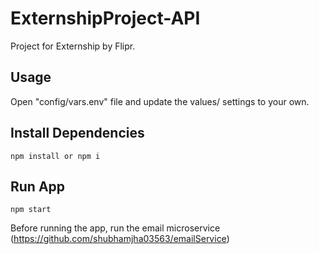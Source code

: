 # ExternshipProject-API
Project for Externship by Flipr.

## Usage

Open "config/vars.env" file and update the values/ settings to your own.

## Install Dependencies

```
npm install or npm i
```

## Run App

```
npm start
```

Before running the app, run the email microservice (https://github.com/shubhamjha03563/emailService)
